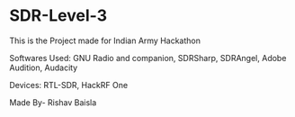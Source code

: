 # SDR-Level-3

This is the Project made for Indian Army Hackathon 

Softwares Used: GNU Radio and companion, SDRSharp, SDRAngel, Adobe Audition, Audacity

Devices: RTL-SDR, HackRF One

Made By- Rishav Baisla
